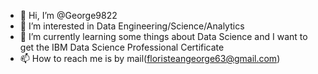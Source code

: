 - 👋 Hi, I’m @George9822
- 👀 I’m interested in Data Engineering/Science/Analytics
- 🌱 I’m currently learning some things about Data Science and I want to get the IBM Data Science Professional Certificate
- 📫 How to reach me is by mail(floristeangeorge63@gmail.com)

<!---
George9822/George9822 is a ✨ special ✨ repository because its `README.md` (this file) appears on your GitHub profile.
You can click the Preview link to take a look at your changes.
--->
